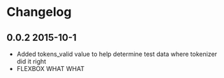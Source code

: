 # Changelog

0.0.2 2015-10-1
----------------

* Added tokens_valid value to help determine test data where tokenizer did it right
* FLEXBOX WHAT WHAT

